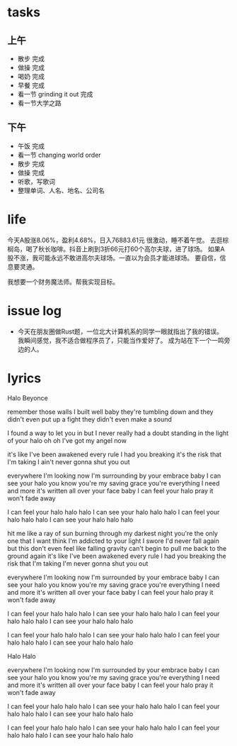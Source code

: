 # tasks

## 上午

* 散步 完成
* 做操 完成 
* 喝奶 完成
* 早餐 完成
* 看一节 grinding it out 完成
* 看一节大学之路

## 下午

* 午饭 完成
* 看一节 changing world order
* 散步 完成
* 做操 完成
* 听歌，写歌词
* 整理单词、人名、地名、公司名

# life

今天A股涨8.06%，盈利4.68%，日入76883.61元
很激动，睡不着午觉。
去逛棕榈岛，喝了秋长咖啡。抖音上刷到3折66元打60个高尔夫球，进了球场。
如果A股不涨，我可能永远不敢进高尔夫球场。一直以为会员才能进球场。
要自信，信息要灵通。

我想要一个财务魔法师。帮我实现目标。

# issue log

* 今天在朋友圈做Rust题，一位北大计算机系的同学一眼就指出了我的错误。
  我瞬间感觉，我不适合做程序员了，只能当作爱好了。
  成为站在下一个一鸣旁边的人。

# lyrics

Halo
  Beyonce

remember those walls I built
well baby they're tumbling down
and they didn't even put up a fight
they didn't even make a sound

I found a way to let you in
but I never really had a doubt
standing in the light of your halo oh oh
I've got my angel now

it's like I've been awakened
every rule I had you breaking
it's the risk that I'm taking
I ain't never gonna shut you out

everywhere I'm looking now
I'm surrounding by your embrace
baby I can see your halo
you know you're my saving grace
you're everything I need and more
it's written all over your face
baby I can feel your halo
pray it won't fade away

I can feel your halo halo halo
I can see your halo halo halo
I can feel your halo halo halo
I can see your halo halo halo

hit me like a ray of sun
burning through my darkest night
you're the only one that I want
think I'm addicted to your light
I swore I'd never fall again
but this don't even feel like falling
gravity can't begin
to pull me back to the ground again
it's like I've been awakened
every rule I had you breaking
the risk that I'm taking
I'm never gonna shut you out

everywhere I'm looking now
I'm surrounded by your embrace
baby I can see your halo
you know you're my saving grace
you're everything I need and more
it's written all over your face
baby I can feel your halo
pray it won't fade away

I can feel your halo halo halo
I can see your halo halo halo
I can feel your halo halo halo
I can see your halo halo halo

I can feel your halo halo halo
I can see your halo halo halo
I can feel your halo halo halo
I can see your halo halo halo

Halo
Halo

everywhere I'm looking now
I'm surrounded by your embrace
baby I can see your halo
you know you're my saving grace
you're everything I need and more
it's written all over your face
baby I can feel your halo
pray it won't fade away

I can feel your halo halo halo
I can see your halo halo halo
I can feel your halo halo halo
I can see your halo halo halo

I can feel your halo halo halo
I can see your halo halo halo
I can feel your halo halo halo
I can see your halo halo halo
